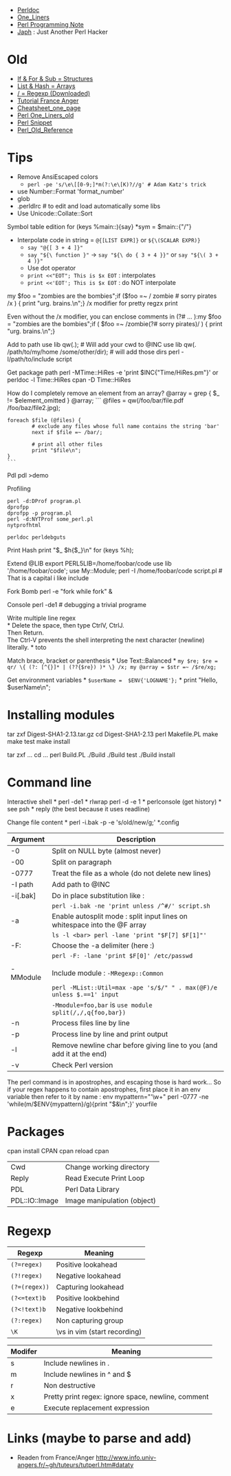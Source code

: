 * [Perldoc](Perl-Perldoc)
* [One_Liners](Perl-One_Liners)
* [Perl Programming Note](Perl-Programming-Note)
* [Japh](Perl-Japh) : Just Another Perl Hacker

# Old
* [If & For & Sub = Structures](Perl-Structure)
* [List & Hash = Arrays](Perl-Array)
* [/ = Regexp (Downloaded)](Perl-Regexp-Downloaded)
* [Tutorial France Anger](Perl-Tuto-France)
* [Cheatsheet_one_page](Perl-Cheatsheet_one_page)
* [Perl One_Liners_old](Perl-One_Liners_old)
* [Perl Snippet](Perl-Snippet)
* [Perl_Old_Reference](Perl_Old_Reference)

# Tips

* Remove AnsiEscaped colors
  * `perl -pe 's/\e\[[0-9;]*m(?:\e\[K)?//g' # Adam Katz's trick`
* use Number::Format 'format_number'
* glob
* .perldlrc  # to edit and load automatically some libs
* Use Unicode::Collate::Sort  


Symbol table edition
	for (keys %main::){say}
	*sym = $main::{"/"}

* Interpolate code in string = `@{[LIST EXPR]}` or `${\(SCALAR EXPR)}`
    * `say "@{[ 3 + 4 ]}"`
    * `say "${\ function }"` -> `say "${\ do { 3 + 4 }}"` or `say "${\( 3 + 4 )}"`
	* Use dot operator
	* `print <<"EOT"; This is $x EOT`  : interpolates
	* `print <<'EOT'; This is $x EOT`  : do NOT interpolate
	 

my $foo = "zombies are the bombies";if ($foo =~ /             zombie  # sorry pirates            /x ) {    print "urg. brains.\n";}
/x modifier for pretty regzx print

Even without the /x modifier, you can enclose comments in (?# ... ):my $foo = "zombies are the bombies";if ( $foo =~ /zombie(?# sorry pirates)/ ) {    print "urg. brains.\n";}


Add to path
  use lib qw(.); # Will add your cwd to @INC
  use lib qw(. /path/to/my/home /some/other/dir); # will add those dirs 
  perl -I/path/to/include script
  
Get package path
  perl -MTime::HiRes -e 'print $INC{"Time/HiRes.pm"}' or perldoc -l Time::HiRes
	cpan -D Time::HiRes

How do I completely remove an element from an array?
	@array = grep { $_ != $element_omitted } @array;
	```
	@files = qw(/foo/bar/file.pdf /foo/baz/file2.jpg);

	foreach $file (@files) {
			# exclude any files whose full name contains the string 'bar'
			next if $file =~ /bar/;

			# print all other files
			print "$file\n";
	}
	```

Pdl
	pdl >demo



Profiling

	perl -d:DProf program.pl
	dprofpp
	dprofpp -p program.pl
	perl -d:NYTProf some_perl.pl
	nytprofhtml
	
	perldoc perldebguts
	
	
Print Hash
	print "$_ $h{$_}\n" for (keys %h);

Extend @LIB
	export PERL5LIB=/home/foobar/code
	use lib '/home/foobar/code';
	use My::Module;
	perl -I /home/foobar/code script.pl  # That is a capital i like include
	

Fork Bomb
	perl -e "fork while fork" &
		
Console 
	perl -de1 # debugging a trivial programe

Write multiple line regex  
	* Delete the space, then type CtrlV, CtrlJ.  
		Then Return.  
		The Ctrl-V prevents the shell interpreting the next character (newline) literally.
	* toto
		

Match brace, bracket or parenthesis
	* Use Text::Balanced
	*
	```
	my $re; $re = qr/ \{ (?: [^{}]* | (??{$re}) )* \} /x;
	my @array = $str =~ /$re/xg;
	```


Get environment variables
	* `$userName =  $ENV{'LOGNAME'};`
	* print "Hello, $userName\n"; 

# Installing modules

tar zxf Digest-SHA1-2.13.tar.gz
cd Digest-SHA1-2.13
perl Makefile.PL
make
make test
make install

tar zxf ...
cd ...
perl Build.PL
./Build
./Build test
./Build install

# Command line

Interactive shell
	* perl -de1
	* rlwrap perl -d -e 1
	* perlconsole (get history)
	* see psh
	* reply (the best because it uses readline)
	
Change file content
	* perl -i.bak  -p -e 's/old/new/g;' *.config


| Argument   | Description |
| ---------- | --- |
| -0         | Split on NULL byte (almost never) |
| -00        | Split on paragraph |
| -0777      | Treat the file as a whole (do not delete new lines) |
| -I path    | Add path to @INC |
| -i[.bak]   | Do in place substitution like : |
|            | `perl -i.bak -ne 'print unless /^#/' script.sh` |
| -a         | Enable autosplit mode : split input lines on whitespace into the @F array |
|            | `ls -l <bar> perl -lane 'print "$F[7] $F[1]"'` |
| -F:        | Choose the -a delimiter (here :) |
|            | `perl -F: -lane 'print $F[0]' /etc/passwd` |
|            |   |
| -MModule   | Include module : `-MRegexp::Common` |
|            | `perl -MList::Util=max -ape 's/$/" " . max(@F)/e unless $.==1' input` |
|            | `-Mmodule=foo,bar` is `use module split(/,/,q{foo,bar})` |
| -n         | Process files line by line |
| -p         | Process line by line and print output |
| -l         | Remove newline char before giving line to you (and add it at the end) |
| -v         | Check Perl version |

The perl command is in apostrophes, and escaping those is hard work…
So if your regex happens to contain apostrophes, first place it in an env variable then refer to it by name :
	env mypattern="'\w+" perl -0777 -ne 'while(m/$ENV{mypattern}/g){print "$&\n";}' yourfile


# Packages

cpan install CPAN
cpan reload cpan

|                |   |
| ---            | --- |
| Cwd            | Change working directory |
| Reply          | Read Execute Print Loop |
| PDL            | Perl Data Library |
| PDL::IO::Image | Image manipulation (object) |

# Regexp

| Regexp        | Meaning |
|---------------|---|
| `(?=regex)`   | Positive lookahead |
| `(?!regex)`   | Negative lookahead |
| `(?=(regex))` | Capturing lookahead |
| `(?<=text)b`  | Positive lookbehind |
| `(?<!text)b`  | Negative lookbehind |
| `(?:regex)`   | Non capturing group |
| `\K`          | \vs in vim (start recording) |



| Modifer | Meaning |
|---------|---|
| s       | Include newlines in . |
| m       | Include newlines in ^ and $ |
| r       | Non destructive |
| x       | Pretty print regex: ignore space, newline, comment |
| e       | Execute replacement expression |


# Links (maybe to parse and add)
* Readen from France/Anger http://www.info.univ-angers.fr/~gh/tuteurs/tutperl.htm#dataty
